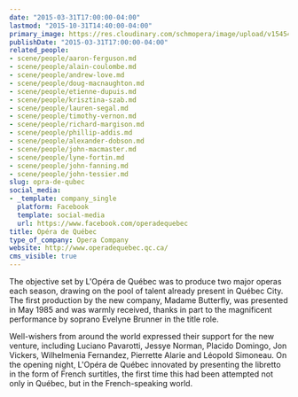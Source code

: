 ```yaml
---
date: "2015-03-31T17:00:00-04:00"
lastmod: "2015-10-31T14:40:00-04:00"
primary_image: https://res.cloudinary.com/schmopera/image/upload/v1545409169/media/webhook-uploads/1446316839293/Logo---OdeQ.jpg.jpg
publishDate: "2015-03-31T17:00:00-04:00"
related_people:
- scene/people/aaron-ferguson.md
- scene/people/alain-coulombe.md
- scene/people/andrew-love.md
- scene/people/doug-macnaughton.md
- scene/people/etienne-dupuis.md
- scene/people/krisztina-szab.md
- scene/people/lauren-segal.md
- scene/people/timothy-vernon.md
- scene/people/richard-margison.md
- scene/people/phillip-addis.md
- scene/people/alexander-dobson.md
- scene/people/john-macmaster.md
- scene/people/lyne-fortin.md
- scene/people/john-fanning.md
- scene/people/john-tessier.md
slug: opra-de-qubec
social_media:
- _template: company_single
  platform: Facebook
  template: social-media
  url: https://www.facebook.com/operadequebec
title: Opéra de Québec
type_of_company: Opera Company
website: http://www.operadequebec.qc.ca/
cms_visible: true
---
```


<p>
	The objective set by L'Opéra de Québec was to produce two major operas each season, drawing on the pool of talent already present in Québec City. The first production by the new company, Madame Butterfly, was presented in May 1985 and was warmly received, thanks in part to the magnificent performance by soprano Evelyne Brunner in the title role.
</p>
<p>
	Well-wishers from around the world expressed their support for the new venture, including Luciano Pavarotti, Jessye Norman, Placido Domingo, Jon Vickers, Wilhelmenia Fernandez, Pierrette Alarie and Léopold Simoneau. On the opening night, L'Opéra de Québec innovated by presenting the libretto in the form of French surtitles, the first time this had been attempted not only in Québec, but in the French-speaking world.
</p>
